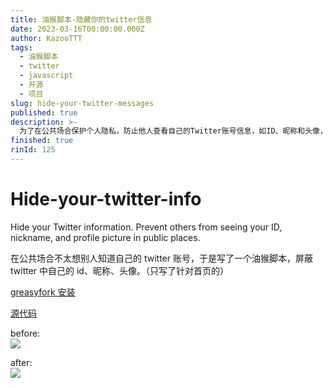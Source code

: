 ```yaml
---
title: 油猴脚本-隐藏你的twitter信息
date: 2023-03-16T00:00:00.000Z
author: KazooTTT
tags:
  - 油猴脚本
  - twitter
  - javascript
  - 开源
  - 项目
slug: hide-your-twitter-messages
published: true
description: >-
  为了在公共场合保护个人隐私，防止他人查看自己的Twitter账号信息，如ID、昵称和头像，作者开发了一个油猴脚本。该脚本专门用于屏蔽Twitter首页上显示的个人信息。用户可以通过greasyfork安装此脚本，源代码可在GitHub上查看。脚本使用前后对比图展示了隐藏个人信息的效果。
finished: true
rinId: 125
---
```


# Hide-your-twitter-info

Hide your Twitter information. Prevent others from seeing your ID, nickname, and profile picture in public places.

在公共场合不太想别人知道自己的 twitter 账号，于是写了一个油猴脚本，屏蔽 twitter 中自己的 id、昵称、头像。（只写了针对首页的）

[greasyfork 安装](https://greasyfork.org/scripts/461892-hide-your-twitter-info)

[源代码](https://github.com/KazooTTT/hide-your-twitter-info)

before:  
![](https://pictures.kazoottt.top/2024/04/20240407-489249e1ec6b72f2def595a925a68447.png)

after:  
![](https://pictures.kazoottt.top/2024/04/20240407-85f6a65cb4696569bcac1a4377b05d6f.png)
